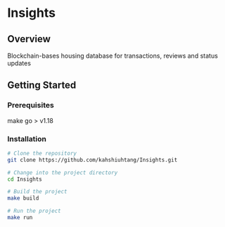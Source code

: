 # Insights

## Overview

Blockchain-bases housing database for transactions, reviews and status updates

## Getting Started

### Prerequisites

make
go > v1.18

### Installation

```bash
# Clone the repository
git clone https://github.com/kahshiuhtang/Insights.git

# Change into the project directory
cd Insights

# Build the project
make build

# Run the project
make run
```
